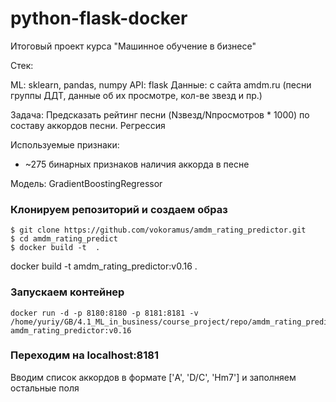 # python-flask-docker
Итоговый проект курса "Машинное обучение в бизнесе"

Стек:

ML: sklearn, pandas, numpy
API: flask
Данные: с сайта amdm.ru (песни группы ДДТ, данные об их просмотре, кол-ве звезд и пр.)

Задача: Предсказать рейтинг песни (Nзвезд/Nпросмотров * 1000) по составу аккордов песни. Регрессия

Используемые признаки:

- ~275 бинарных признаков наличия аккорда в песне

Модель: GradientBoostingRegressor

### Клонируем репозиторий и создаем образ
```
$ git clone https://github.com/vokoramus/amdm_rating_predictor.git
$ cd amdm_rating_predict
$ docker build -t  .
```
docker build -t amdm_rating_predictor:v0.16 .

### Запускаем контейнер

```
docker run -d -p 8180:8180 -p 8181:8181 -v /home/yuriy/GB/4.1_ML_in_business/course_project/repo/amdm_rating_predict/app/models:/app/models amdm_rating_predictor:v0.16
```

### Переходим на localhost:8181
Вводим список аккордов в формате ['A', 'D/C', 'Hm7'] и заполняем остальные поля

